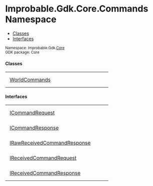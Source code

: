 
# Improbable.Gdk.Core.Commands Namespace
<nav id="pageToc" class="page-toc"><ul><li><a href="#classes">Classes</a>
<li><a href="#interfaces">Interfaces</a>
</ul></nav>
<sup>
Namespace: Improbable.Gdk.<a href="{{urlRoot}}/api/core-index">Core</a><br/>
GDK package: Core<br />
</sup>


</p>

#### Classes

<table>
<tr>
<td style="padding: 14px; border: none; width: 27ch"><a href="{{urlRoot}}/api/core/commands/world-commands">WorldCommands</a></td>
<td style="padding: 14px; border: none;"></td>
</tr>
</table>




</p>

#### Interfaces

<table>
<tr>
<td style="padding: 14px; border: none; width: 27ch"><a href="{{urlRoot}}/api/core/commands/i-command-request">ICommandRequest</a></td>
<td style="padding: 14px; border: none;"></td>
</tr>
<tr>
<td style="padding: 14px; border: none; width: 27ch"><a href="{{urlRoot}}/api/core/commands/i-command-response">ICommandResponse</a></td>
<td style="padding: 14px; border: none;"></td>
</tr>
<tr>
<td style="padding: 14px; border: none; width: 27ch"><a href="{{urlRoot}}/api/core/commands/i-raw-received-command-response">IRawReceivedCommandResponse</a></td>
<td style="padding: 14px; border: none;"></td>
</tr>
<tr>
<td style="padding: 14px; border: none; width: 27ch"><a href="{{urlRoot}}/api/core/commands/i-received-command-request">IReceivedCommandRequest</a></td>
<td style="padding: 14px; border: none;"></td>
</tr>
<tr>
<td style="padding: 14px; border: none; width: 27ch"><a href="{{urlRoot}}/api/core/commands/i-received-command-response">IReceivedCommandResponse</a></td>
<td style="padding: 14px; border: none;"></td>
</tr>
</table>



